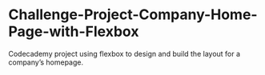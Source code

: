 # Challenge-Project-Company-Home-Page-with-Flexbox
Codecademy project using flexbox to design and build the layout for a company’s homepage.
